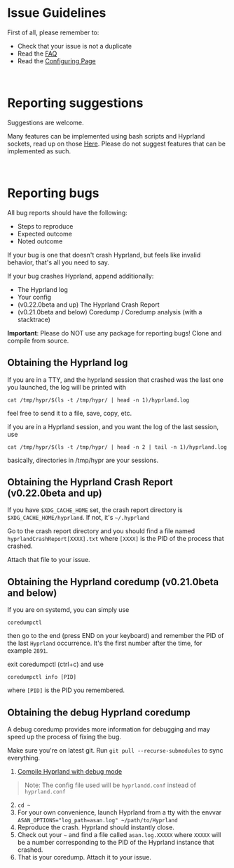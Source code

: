 # Issue Guidelines

First of all, please remember to:
- Check that your issue is not a duplicate
- Read the [FAQ](https://wiki.hyprland.org/FAQ/)
- Read the [Configuring Page](https://wiki.hyprland.org/Configuring/Configuring-Hyprland)

<br/>

# Reporting suggestions
Suggestions are welcome.

Many features can be implemented using bash scripts and Hyprland sockets, read up on those [Here](https://wiki.hyprland.org/IPC). Please do not suggest features that can be implemented as such.

<br/>

# Reporting bugs

All bug reports should have the following:
- Steps to reproduce
- Expected outcome
- Noted outcome

If your bug is one that doesn't crash Hyprland, but feels like invalid behavior, that's all you need to say.

If your bug crashes Hyprland, append additionally:
- The Hyprland log
- Your config
- (v0.22.0beta and up) The Hyprland Crash Report
- (v0.21.0beta and below) Coredump / Coredump analysis (with a stacktrace)

**Important**: Please do NOT use any package for reporting bugs! Clone and compile from source.

## Obtaining the Hyprland log
If you are in a TTY, and the hyprland session that crashed was the last one you launched, the log will be printed with
```
cat /tmp/hypr/$(ls -t /tmp/hypr/ | head -n 1)/hyprland.log
```
feel free to send it to a file, save, copy, etc.

if you are in a Hyprland session, and you want the log of the last session, use
```
cat /tmp/hypr/$(ls -t /tmp/hypr/ | head -n 2 | tail -n 1)/hyprland.log
```

basically, directories in /tmp/hypr are your sessions.

## Obtaining the Hyprland Crash Report (v0.22.0beta and up)

If you have `$XDG_CACHE_HOME` set, the crash report directory is `$XDG_CACHE_HOME/hyprland`. If not, it's `~/.hyprland`

Go to the crash report directory and you should find a file named `hyprlandCrashReport[XXXX].txt` where `[XXXX]` is the PID of the process that crashed.

Attach that file to your issue.
## Obtaining the Hyprland coredump (v0.21.0beta and below)
If you are on systemd, you can simply use
```
coredumpctl
```
then go to the end (press END on your keyboard) and remember the PID of the last `Hyprland` occurrence. It's the first number after the time, for example `2891`.

exit coredumpctl (ctrl+c) and use
```
coredumpctl info [PID]
```
where `[PID]` is the PID you remembered.

## Obtaining the debug Hyprland coredump
A debug coredump provides more information for debugging and may speed up the process of fixing the bug.

Make sure you're on latest git. Run `git pull --recurse-submodules` to sync everything.

1. [Compile Hyprland with debug mode](http://wiki.hyprland.org/Contributing-and-Debugging/#build-in-debug-mode)
> Note: The config file used will be `hyprlandd.conf` instead of `hyprland.conf`

2. `cd ~`
3. For your own convenience, launch Hyprland from a tty with the envvar `ASAN_OPTIONS="log_path=asan.log" ~/path/to/Hyprland`
4. Reproduce the crash. Hyprland should instantly close.
5. Check out your `~` and find a file called `asan.log.XXXXX` where `XXXXX` will be a number corresponding to the PID of the Hyprland instance that crashed.
6. That is your coredump. Attach it to your issue.
